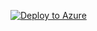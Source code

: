 [![Deploy to Azure](https://aka.ms/deploytoazurebutton)](https://portal.azure.com/#create/Microsoft.Template/uri/https%3A%2F%2Fraw.githubusercontent.com%2Fsssd-dev%2Ffantastic-octo-pancake%2Fmaster%2Faads.json)